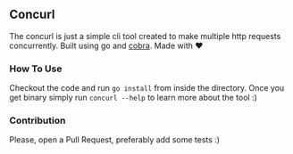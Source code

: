 ## Concurl

The concurl is just a simple cli tool created to make multiple http requests concurrently. Built using go and [cobra](https://github.com/spf13/cobra). 
Made with ❤️ 

### How To Use

Checkout the code and run `go install` from inside the directory. Once you get binary simply run `concurl --help` to learn more about the tool :)

### Contribution

Please, open a Pull Request, preferably add some tests :) 